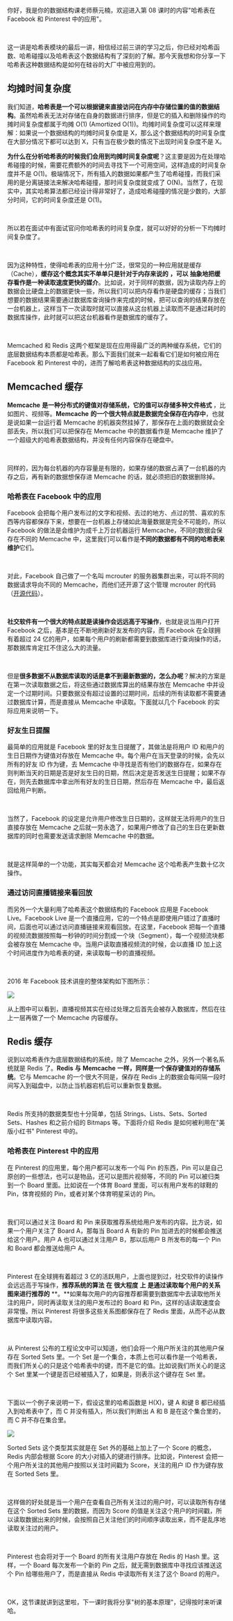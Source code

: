 你好，我是你的数据结构课老师蔡元楠，欢迎进入第 08 课时的内容"哈希表在 Facebook 和 Pinterest 中的应用"。  

<br />

这一讲是哈希表模块的最后一讲，相信经过前三讲的学习之后，你已经对哈希函数、哈希碰撞以及哈希表这个数据结构有了深刻的了解。那今天我想和你分享一下哈希表这种数据结构是如何在硅谷的大厂中被应用到的。

均摊时间复杂度
-------

我们知道，**哈希表是一个可以根据键来直接访问在内存中存储位置的值的数据结构**。虽然哈希表无法对存储在自身的数据进行排序，但是它的插入和删除操作的均摊时间复杂度都属于均摊 O(1) (Amortized O(1))。均摊时间复杂度可以这样来理解：如果说一个数据结构的均摊时间复杂度是 X，那么这个数据结构的时间复杂度在大部分情况下都可以达到 X，只有当在极少数的情况下出现时间复杂度不是 X。

**为什么在分析哈希表的时候我们会用到均摊时间复杂度呢**？这主要是因为在处理哈希碰撞的时候，需要花费额外的时间去寻找下一个可用空间，这样造成的时间复杂度并不是 O(1)。极端情况下，所有插入的数据如果都产生了哈希碰撞，而我们采用的是分离链接法来解决哈希碰撞，那时间复杂度就变成了 O(N)。当然了，在现实中，其实哈希算法都已经设计得非常好了，造成哈希碰撞的情况是少数的，大部分时间，它的时间复杂度还是 O(1)。

<br />

所以若在面试中有面试官问你哈希表的时间复杂度，就可以好好的分析一下均摊时间复杂度了。

<br />

因为这种特性，使得哈希表的应用十分广泛，很常见的一种应用就是缓存（Cache），**缓存这个概念其实不单单只是针对于内存来说的** **，可以** **抽象地把缓存看作是一种读取速度更快的媒介**。比如说，对于同样的数据，因为读取内存上的数据会比硬盘上的数据更快一些，所以我们可以把内存看作是硬盘的缓存；当我们想要的数据结果需要通过数据库查询操作来完成的时候，把可以查询的结果存放在一台机器上，这样当下一次读取时就可以直接从这台机器上读取而不是通过耗时的数据库操作，此时就可以把这台机器看作是数据库的缓存了。

<br />

Memcached 和 Redis 这两个框架是现在应用得最广泛的两种缓存系统，它们的底层数据结构本质都是哈希表。那么下面我们就来一起看看它们是如何被应用在 Facebook 和 Pinterest 中的，进而了解哈希表这种数据结构的实战应用。

Memcached 缓存
------------

**Memcache** **是一种分布式的键值对存储系统，它的值可以存储多种文件格式** ，比如图片、视频等。**Memcache** **的一个很大特点就是数据完全保存在内存中**，也就是说如果一台运行着 Memcache 的机器突然挂掉了，那保存在上面的数据就会全部丢失，所以我们可以把保存在 Memcache 中的数据看作是 Memcache 维护了一个超级大的哈希表数据结构，并没有任何内容保存在硬盘中。

<br />

同样的，因为每台机器的内存容量是有限的，如果存储的数据占满了一台机器的内存之后，再有新的数据想保存进 Memcache 的话，就必须把旧的数据删除掉。

### **哈希表在 Facebook 中的应用**

Facebook 会把每个用户发布过的文字和视频、去过的地方、点过的赞、喜欢的东西等内容都保存下来，想要在一台机器上存储如此海量数据是完全不可能的，所以 Facebook 的做法是会维护为成千上万台机器运行 Memcache，不同的数据会保存在不同的 Memcache 中，这里我们可以看作是**不同的数据都有不同的哈希表来维护**它们。

<br />

对此，Facebook 自己做了一个名叫 mcrouter 的服务器集群出来，可以将不同的数据请求导向不同的 Memcache，而他们还开源了这个管理 mcrouter 的代码（[开源代码](https://github.com/facebook/mcrouter)）。

<br />

**社交软件有一个很大的特点就是读操作会远远高于写操作**，也就是说当用户打开 Facebook 之后，基本是在不断地刷新好友发布的内容，而 Facebook 在全球拥有着超过 24 亿的用户，如果每个用户的刷新都需要到数据库进行查询操作的话，那数据库肯定扛不住这么大的流量。

<br />

但是**很多数据不从数据库读取的话是拿不到最新数据的，怎么办呢**？解决的方案是在第一次读取数据之后，将这些通过数据库算出的结果存放在 Memcache 中并设定一个过期时间。只要数据没有超过设置的过期时间，后续的所有读取都不需要通过数据库计算，而是直接从 Memcache 中读取。下面就以几个 Facebook 的实际应用来说明一下。

### **好友生日提醒**

最简单的应用就是 Facebook 里的好友生日提醒了，其做法是将用户 ID 和用户的生日日期作为键值对存放在 Memcache 中。每个用户在当天登录的时候，会先以所有的好友 ID 作为键，去 Memcache 中寻找是否有他们的数据存在，如果存在则判断当天的日期是否是好友生日的日期，然后决定是否发送生日提醒；如果不存在，则先去数据库中拿出所有好友的生日日期，然后存在 Memcache 中，最后返回给用户判断。

<br />

当然了，Facebook 的设定是允许用户修改生日日期的，这样就无法将用户的生日直接存放在 Memcache 之后就一劳永逸了，如果用户修改了自己的生日在更新数据库的同时也需要发送请求删除 Memcache 中的数据。

<br />

就是这样简单的一个功能，其实每天都会对 Memcache 这个哈希表产生数十亿次操作。

### **通过访问直播链接来看回放**

而另外一个大量利用了哈希表这个数据结构的 Facebook 应用是 Facebook Live。Facebook Live 是一个直播应用，它的一个特点是即使用户错过了直播时间，后面也可以通过访问直播链接来观看回放。在这里，Facebook 把每一个直播的视频流数据按照每一秒钟的时间分割成一个块（Segment），每一个视频流块都会被存放在 Memcache 中。当用户读取直播视频流的时候，会以直播 ID 加上这个时间进度作为哈希表的键，来读取每一秒的直播视频。

<br />

2016 年 Facebook 技术讲座的整体架构如下图所示：

![](https://s0.lgstatic.com/i/image3/M01/60/C6/Cgq2xl4YQN2AA74vAABzCbPb1_E500.png)

从上图中可以看到，直播视频其实在经过处理之后首先会被存入数据库，然后在往上一层再做了一个 Memcache 内容缓存。

Redis 缓存
--------

说到以哈希表作为底层数据结构的系统，除了 Memcache 之外，另外一个著名系统就是 Redis 了。**Redis** **与** **Memcache** **一样，同样是一个保存键值对的存储系统**。它与 Memcache 的一个很大不同是，保存在 Redis 上的数据会每间隔一段时间写入到磁盘中，以防止当机器宕机后可以重新恢复数据。

<br />

Redis 所支持的数据类型也十分简单，包括 Strings、Lists、Sets、Sorted Sets、Hashes 和之前介绍的 Bitmaps 等。下面将介绍 Redis 是如何被利用在"美版小红书" Pinterest 中的。

### 哈希表在 Pinterest 中的应用

在 Pinterest 的应用里，每个用户都可以发布一个叫 Pin 的东西，Pin 可以是自己原创的一些想法，也可以是物品，还可以是图片视频等，不同的 Pin 可以被归类到一个 Board 里面。比如说在一个体育 Board 里面，可以有用户发布的球鞋的 Pin，体育视频的 Pin，或者对某个体育明星采访的 Pin。

<br />

我们可以通过关注 Board 和 Pin 来获取推荐系统给用户发布的内容。比方说，如果一个用户关注了 Board A，那每当 Board A 有新的 Pin 加进去的时候都会推送给这个用户。用户 A 也可以通过关注用户 B，那以后用户 B 所发布的每一个 Pin 和 Board 都会推送给用户 A。

<br />

Pinterest 在全球拥有着超过 3 亿的活跃用户，上面也提到过，社交软件的读操作会远远高于写操作，**推荐系统的算法** **在** **很大程度** **上** **是通过读取每个用户的关系图来进行推荐的** **。**如果每次用户的内容推荐都需要到数据库中去读取他所关注的用户，同时再读取关注的用户发布过的 Board 和 Pin，这样的话读取速度会非常慢。所以 Pinterest 将很多这些关系图都保存在了 Redis 里面，从而不必从数据库中读取内容。

<br />

从 Pinterest 公布的工程论文中可以知道，他们会将一个用户所关注的其他用户保存在 Sorted Sets 里。一个 Set 是一个集合，本质上也可以看作是一个哈希表，而我们所关心的只是这个哈希表中的键，而不是它的值。比如说我们所关心的是这个 Set 里某一个键是否已经被插入了，如果是，则表示这个键存在 Set 里。

<br />

下面以一个例子来说明一下，假设这里的哈希函数是 H(X)，键 A 和键 B 都已经插入到哈希表中了，而 C 并没有插入，所以我们判断出 A 和 B 是在这个集合里的，而 C 并不存在集合里。

![](https://s0.lgstatic.com/i/image3/M01/60/C5/CgpOIF4YQN2AaykSAAEoFuAApMU699.png)

Sorted Sets 这个类型其实就是在 Set 外的基础上加上了一个 Score 的概念，Redis 内部会根据 Score 的大小对插入的键进行排序。比如说，Pinterest 会把一个用户所关注的其他用户按照以关注时间戳为 Score，关注的用户 ID 作为键存放在 Sorted Sets 里。

<br />

这样做的好处就是当一个用户在查看自己所有关注过的用户时，可以读取所有存储在这个 Sorted Sets 里的数据，而因为 Score 的值是关注这个用户的时间戳，所以读取数据出来的时候，会按照自己关注他们的时间顺序读取出来，而不是乱序地读取关注过的用户。

<br />

Pinterest 也会将对于一个 Board 的所有关注用户存放在 Redis 的 Hash 里。这样，一个 Board 每次发布一个新的 Pin 之后，就无需到数据库中寻找应该推送这个 Pin 给哪些用户了，而是直接从 Redis 中读取所有关注了这个 Board 的用户。

<br />

OK，这节课就讲到这里啦，下一课时我将分享"树的基本原理"，记得按时来听课哈。
